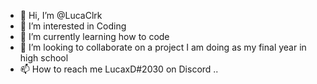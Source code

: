 - 👋 Hi, I’m @LucaClrk
- 👀 I’m interested in Coding
- 🌱 I’m currently learning how to code
- 💞️ I’m looking to collaborate on a project I am doing as my final year in high school
- 📫 How to reach me LucaxD#2030 on Discord
..
<!---
LucaClrk/LucaClrk is a ✨ special ✨ repository because its `README.md` (this file) appears on your GitHub profile.
You can click the Preview link to take a look at your changes.
--->
